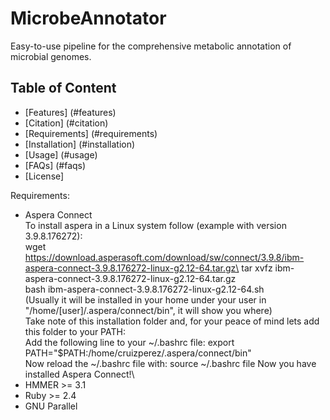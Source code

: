 # MicrobeAnnotator
Easy-to-use pipeline for the comprehensive metabolic annotation of microbial genomes.

## Table of Content
- [Features] (#features)
- [Citation] (#citation)
- [Requirements] (#requirements)
- [Installation] (#installation)
- [Usage] (#usage)
- [FAQs] (#faqs)
- [License]



Requirements:
- Aspera Connect\
    To install aspera in a Linux system follow (example with version 3.9.8.176272):\
    wget https://download.asperasoft.com/download/sw/connect/3.9.8/ibm-aspera-connect-3.9.8.176272-linux-g2.12-64.tar.gz\
    tar xvfz ibm-aspera-connect-3.9.8.176272-linux-g2.12-64.tar.gz\
    bash ibm-aspera-connect-3.9.8.176272-linux-g2.12-64.sh\
    (Usually it will be installed in your home under your user in "/home/[user]/.aspera/connect/bin", it will show you where)\
    Take note of this installation folder and, for your peace of mind lets add this folder to your PATH:\
    Add the following line to your ~/.bashrc file: export PATH="$PATH:/home/cruizperez/.aspera/connect/bin"\
    Now reload the ~/.bashrc file with: source ~/.bashrc file
    Now you have installed Aspera Connect!\
- HMMER >= 3.1
- Ruby >= 2.4
- GNU Parallel
  
  

